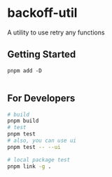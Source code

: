 # backoff-util

A utility to use retry any functions

## Getting Started

```
pnpm add -D
```

```javascript

```

## For Developers

```sh
# build
pnpm build
# test
pnpm test
# also, you can use ui
pnpm test -- --ui

# local package test
pnpm link -g .
```
